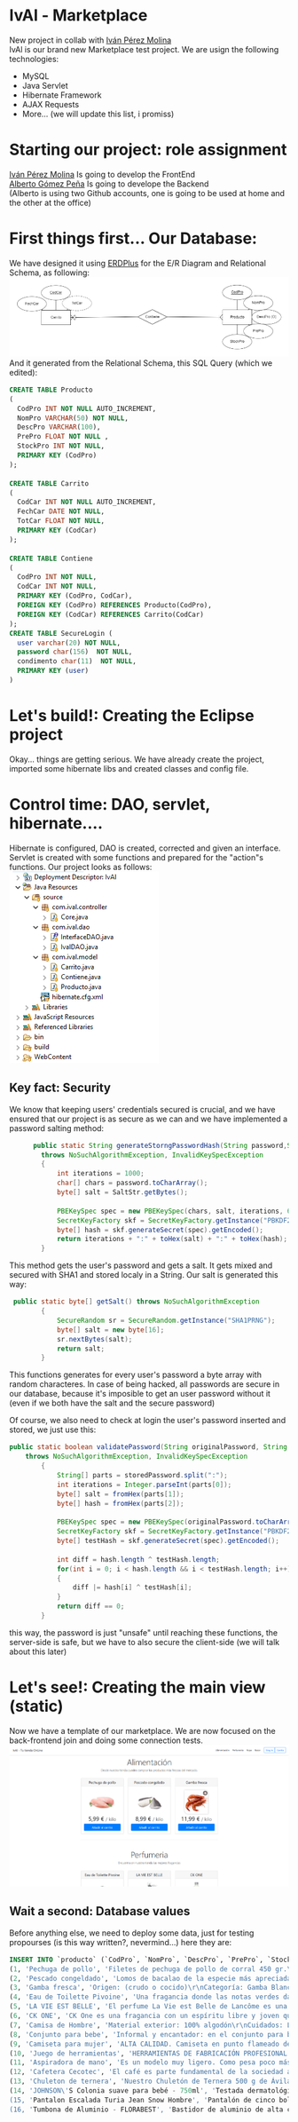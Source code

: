 # IvAl - Marketplace
New project in collab with <a href="https://github.com/ivanperezmolina" target="_blank">Iván Pérez Molina</a> <br>
IvAl is our brand new Marketplace test project. We are usign the following technologies: <br>
<ul>
    <li>MySQL</li>
    <li>Java Servlet</li>
    <li>Hibernate Framework</li>
    <li>AJAX Requests</li>
    <li>More... (we will update this list, i promiss)</li>
</ul>
<h1>Starting our project: role assignment </h1>
<a href="https://github.com/ivanperezmolina" target="_blank">Iván Pérez Molina</a> Is going to develop the FrontEnd <br>
<a href="https://github.com/proyectos-Albertogomp" target="_blank">Alberto Gómez Peña</a> Is going to develope the Backend <br> (Alberto is using two Github accounts, one is going to be used at home and the other at the office)
<h1>First things first... Our Database:</h1>
We have designed it using <a href="https://erdplus.com" target="_blank">ERDPlus</a> for the E/R Diagram and Relational Schema, as following:
<img src="Files/ERDiagram.png">
And it generated from the Relational Schema, this SQL Query (which we edited):

```SQL
CREATE TABLE Producto
(
  CodPro INT NOT NULL AUTO_INCREMENT,
  NomPro VARCHAR(50) NOT NULL,
  DescPro VARCHAR(100),
  PrePro FLOAT NOT NULL ,
  StockPro INT NOT NULL,
  PRIMARY KEY (CodPro)
);

CREATE TABLE Carrito
(
  CodCar INT NOT NULL AUTO_INCREMENT,
  FechCar DATE NOT NULL,
  TotCar FLOAT NOT NULL,  
  PRIMARY KEY (CodCar)
);

CREATE TABLE Contiene
(
  CodPro INT NOT NULL,
  CodCar INT NOT NULL,
  PRIMARY KEY (CodPro, CodCar),
  FOREIGN KEY (CodPro) REFERENCES Producto(CodPro),
  FOREIGN KEY (CodCar) REFERENCES Carrito(CodCar)
);
CREATE TABLE SecureLogin (
  user varchar(20) NOT NULL,
  password char(156)  NOT NULL,
  condimento char(11)  NOT NULL,
  PRIMARY KEY (user)
)

```

<h1>Let's build!: Creating the Eclipse project</h1>
Okay... things are getting serious. We have already create the project, imported some hibernate libs and created classes and config file.
<h1> Control time: DAO, servlet, hibernate.... </h1>
Hibernate is configured, DAO is created, corrected and given an interface. Servlet is created with some functions and prepared for the "action"s functions. Our project looks as follows:<br>
<img src="Files/projecttree.PNG">
<h2>Key fact: Security</h2>
We know that keeping users' credentials secured is crucial, and we have ensured that our project is as secure as we can and we have implemented a password salting method:<br>

```java
	  public static String generateStorngPasswordHash(String password,String SaltStr) 
	  	throws NoSuchAlgorithmException, InvalidKeySpecException
	    {
	        int iterations = 1000;
	        char[] chars = password.toCharArray();
	        byte[] salt = SaltStr.getBytes();
	         
	        PBEKeySpec spec = new PBEKeySpec(chars, salt, iterations, 64 * 8);
	        SecretKeyFactory skf = SecretKeyFactory.getInstance("PBKDF2WithHmacSHA1");
	        byte[] hash = skf.generateSecret(spec).getEncoded();
	        return iterations + ":" + toHex(salt) + ":" + toHex(hash);
	    }
```
This method gets the user's password and gets a salt. It gets mixed and secured with SHA1 and stored localy in a String. Our salt is generated this way: <br>

```java
 public static byte[] getSalt() throws NoSuchAlgorithmException
	    {
	        SecureRandom sr = SecureRandom.getInstance("SHA1PRNG");
	        byte[] salt = new byte[16];
	        sr.nextBytes(salt);
	        return salt;
	    }
```
This functions generates for every user's password a byte array with random characteres. In case of being hacked, all passwords are secure in our database, because it's imposible to get an user password without it (even if we both have the salt and the secure password) <br>

Of course, we also need to check at login the user's password inserted and stored, we just use this:

```java
public static boolean validatePassword(String originalPassword, String storedPassword) 
	throws NoSuchAlgorithmException, InvalidKeySpecException
	    {
	        String[] parts = storedPassword.split(":");
	        int iterations = Integer.parseInt(parts[0]);
	        byte[] salt = fromHex(parts[1]);
	        byte[] hash = fromHex(parts[2]);
	         
	        PBEKeySpec spec = new PBEKeySpec(originalPassword.toCharArray(), salt, iterations, hash.length * 8);
	        SecretKeyFactory skf = SecretKeyFactory.getInstance("PBKDF2WithHmacSHA1");
	        byte[] testHash = skf.generateSecret(spec).getEncoded();
	         
	        int diff = hash.length ^ testHash.length;
	        for(int i = 0; i < hash.length && i < testHash.length; i++)
	        {
	            diff |= hash[i] ^ testHash[i];
	        }
	        return diff == 0;
	    }
```
this way, the password is just "unsafe" until reaching these functions, the server-side is safe, but we have to also secure the client-side (we will talk about this later)<br>

<h1>Let's see!: Creating the main view (static)</h1>
Now we have a template of our marketplace. We are now focused on the back-frontend join and doing some connection tests.<br>
<img src="Files/indexview.PNG">


<h2>Wait a second: Database values</h2>

Before anything else, we need to deploy some data, just for testing propourses (is this way written?, nevermind...) here they are: <br>
```SQL
INSERT INTO `producto` (`CodPro`, `NomPro`, `DescPro`, `PrePro`, `StockPro`) VALUES
(1, 'Pechuga de pollo', 'Filetes de pechuga de pollo de corral 450 gr.\r\n', 5.99, 100),
(2, 'Pescado congeldado', 'Lomos de bacalao de la especie más apreciada, la Gadus morhua, de excelente sabor y delicada textura', 8.99, 100),
(3, 'Gamba fresca', 'Origen: (crudo o cocido)\r\nCategoría: Gamba Blanca de Huelva a Domicilio (Parapenaeus longirostris)', 11.99, 100),
(4, 'Eau de Toilette Pivoine', 'Una fragancia donde las notas verdes dan lugar poco a poco a un aroma floral y dulce.\r\nEn el corazón', 15.99, 100),
(5, 'LA VIE EST BELLE', 'El perfume La Vie est Belle de Lancôme es una declaración universal del derecho a la felicidad y a l', 87.99, 100),
(6, 'CK ONE', 'CK One es una fragancia con un espíritu libre y joven que inspira a ser uno mismo. Esta fragancia fu', 34.85, 100),
(7, 'Camisa de Hombre', 'Material exterior: 100% algodón\r\nCuidados: Lavar a máquina a 40 °C\r\nCuello: Con botones', 30.7, 50),
(8, 'Conjunto para bebe', 'Informal y encantador: en el conjunto para bebé, los más pequeños serán las estrellas de cualquier f', 17.99, 50),
(9, 'Camiseta para mujer', 'ALTA CALIDAD. Camiseta en punto flameado de lino con cuello redondo, mangas cortas y bajo recto.', 9.99, 50),
(10, 'Juego de herramientas', 'HERRAMIENTAS DE FABRICACIÓN PROFESIONAL: los kits de herramientas están fabricados con acero de alta', 22.76, 25),
(11, 'Aspiradora de mano', 'Es un modelo muy ligero. Como pesa poco más de un kilo, lo podrás llevar de un sitio para otro con t', 19.89, 25),
(12, 'Cafetera Cecotec', 'El café es parte fundamental de la sociedad actual, donde se consume como desayuno, al terminar la c', 30.99, 25),
(13, 'Chuleton de ternera', 'Nuestro Chuletón de Ternera 500 g de Ávila procede de ganado vacuno de raza avileña. La chuleta, de ', 10.99, 100),
(14, 'JOHNSON\'S Colonia suave para bebé - 750ml', 'Testada dermatológicamente, es baja en alcohol, por lo que es suave para la piel de nuestro bebé, de', 3.99, 50),
(15, 'Pantalon Escalada Turia Jean Snow Hombre', 'Pantalón de cinco bolsillos en sarga lavada ligeramente elástica con cintura estándar, perneras maxi', 39.95, 50),
(16, 'Tumbona de Aluminio - FLORABEST', 'Bastidor de aluminio de alta calidad, superficie resistente y de secado rápido\r\nPlegable para ahorra', 34.95, 25);

```

